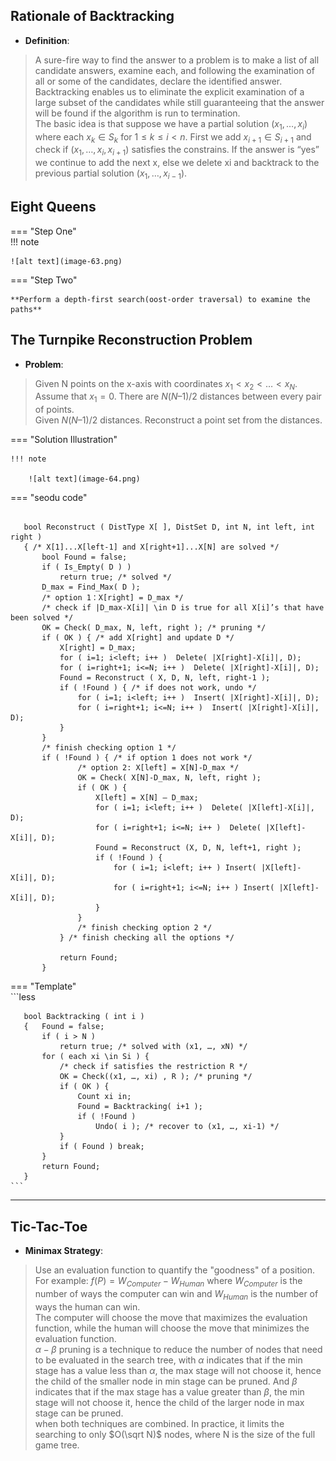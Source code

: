 ## Rationale of Backtracking  
* **Definition**:  
> A sure-fire way to find the answer to a problem is to make a list of all candidate answers, examine each, and following the examination of all or some of the candidates, declare the identified answer.  
> Backtracking enables us to eliminate the explicit examination of a large subset of the candidates while still guaranteeing that the answer will be found if the algorithm is run to termination.  
> The basic idea is that suppose we have a partial solution $(x_1,\dots, x_i)$ where each $x_k \in S_k$ for  $1 \leq k \leq i < n$.   First we add  $x_{i+1} \in S_{i+1}$ and check if $(x_1,\dots, x_i, x_{i+1})$ satisfies the constrains.  If the answer is “yes” we continue to add the next x, else we delete xi and backtrack to the previous partial solution $(x_1,\dots, x_{i-1})$.    
  
## Eight Queens  
=== "Step One"  
!!! note  

    ![alt text](image-63.png)  
  
=== "Step Two"  

    **Perform a depth-first search(oost-order traversal) to examine the paths**  

  
  
## The Turnpike Reconstruction Problem  
* **Problem**:    
> Given N points on the x-axis with coordinates $x_1 < x_2 <\dots< x_N$. Assume that $x_1 = 0$.  There are $N(N–1)/2$ distances between every pair of points.  
> Given $N(N–1)/2$ distances.  Reconstruct a point set from the distances.   

=== "Solution Illustration"  

    !!! note  

        ![alt text](image-64.png)  
=== "seodu code"  
```less  

   bool Reconstruct ( DistType X[ ], DistSet D, int N, int left, int right )
   { /* X[1]...X[left-1] and X[right+1]...X[N] are solved */
       bool Found = false;
       if ( Is_Empty( D ) )
           return true; /* solved */
       D_max = Find_Max( D );
       /* option 1：X[right] = D_max */
       /* check if |D_max-X[i]| \in D is true for all X[i]’s that have been solved */
       OK = Check( D_max, N, left, right ); /* pruning */
       if ( OK ) { /* add X[right] and update D */
           X[right] = D_max;
           for ( i=1; i<left; i++ )  Delete( |X[right]-X[i]|, D);
           for ( i=right+1; i<=N; i++ )  Delete( |X[right]-X[i]|, D);
           Found = Reconstruct ( X, D, N, left, right-1 );
           if ( !Found ) { /* if does not work, undo */
               for ( i=1; i<left; i++ )  Insert( |X[right]-X[i]|, D);
               for ( i=right+1; i<=N; i++ )  Insert( |X[right]-X[i]|, D);
           }
       }
       /* finish checking option 1 */  
       if ( !Found ) { /* if option 1 does not work */
               /* option 2: X[left] = X[N]-D_max */
               OK = Check( X[N]-D_max, N, left, right );
               if ( OK ) {
                   X[left] = X[N] – D_max;
                   for ( i=1; i<left; i++ )  Delete( |X[left]-X[i]|, D);
                   for ( i=right+1; i<=N; i++ )  Delete( |X[left]-X[i]|, D);
                   Found = Reconstruct (X, D, N, left+1, right );
                   if ( !Found ) {
                       for ( i=1; i<left; i++ ) Insert( |X[left]-X[i]|, D);
                       for ( i=right+1; i<=N; i++ ) Insert( |X[left]-X[i]|, D);
                   }
               }
               /* finish checking option 2 */
           } /* finish checking all the options */
           
           return Found;
       }  
```    
=== "Template"  
    ```less  
       
       bool Backtracking ( int i )
       {   Found = false;
           if ( i > N )
               return true; /* solved with (x1, …, xN) */
           for ( each xi \in Si ) { 
               /* check if satisfies the restriction R */
               OK = Check((x1, …, xi) , R ); /* pruning */
               if ( OK ) {
                   Count xi in;
                   Found = Backtracking( i+1 );
                   if ( !Found )
                       Undo( i ); /* recover to (x1, …, xi-1) */
               }
               if ( Found ) break; 
           }
           return Found;
       }  
    ```  


  
  
-------------------------------------------------  
## Tic-Tac-Toe  
* **Minimax Strategy**:  
> Use an evaluation function to quantify the "goodness" of a position.  For example: $f(P)=W_{Computer}-W_{Human}$ where $W_{Computer}$ is the number of ways the computer can win and $W_{Human}$ is the number of ways the human can win.  
> The computer will choose the move that maximizes the evaluation function, while the human will choose the move that minimizes the evaluation function.  
> $\alpha-\beta$ pruning is a technique to reduce the number of nodes that need to be evaluated in the search tree, with $\alpha$ indicates that if the min stage has a value less than $\alpha$, the max stage will not choose it, hence the child of the smaller node in min stage can be pruned. And $\beta$ indicates that if the max stage has a value greater than $\beta$, the min stage will not choose it, hence the child of the larger node in max stage can be pruned.  
> when both techniques are combined. In practice, it limits the searching to only $O(\sqrt N)$ nodes, where N is the size of the full game tree.  




  

   
  
    





   

